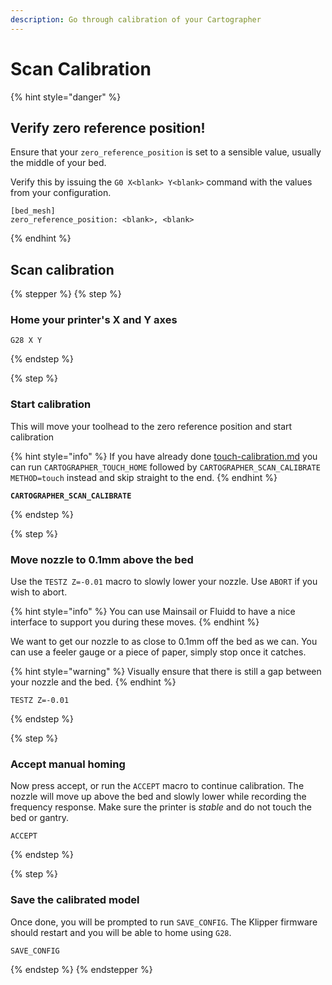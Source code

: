 ```yaml
---
description: Go through calibration of your Cartographer
---
```


# Scan Calibration

{% hint style="danger" %}
## Verify zero reference position!



Ensure that your `zero_reference_position` is set to a sensible value, usually the middle of your bed.

Verify this by issuing the `G0 X<blank> Y<blank>` command with the values from your configuration.

```
[bed_mesh]
zero_reference_position: <blank>, <blank>        
```
{% endhint %}

## Scan calibration

{% stepper %}
{% step %}
### Home your printer's X and Y axes

```
G28 X Y
```
{% endstep %}

{% step %}
### Start calibration

This will move your toolhead to the zero reference position and start calibration

{% hint style="info" %}
If you have already done [touch-calibration.md](touch-calibration.md "mention") you can run `CARTOGRAPHER_TOUCH_HOME` followed by `CARTOGRAPHER_SCAN_CALIBRATE METHOD=touch` instead and skip straight to the end.
{% endhint %}

<pre><code><strong>CARTOGRAPHER_SCAN_CALIBRATE
</strong></code></pre>
{% endstep %}

{% step %}
### Move nozzle to 0.1mm above the bed

Use the `TESTZ Z=-0.01` macro to slowly lower your nozzle. Use `ABORT` if you wish to abort.

{% hint style="info" %}
You can use Mainsail or Fluidd to have a nice interface to support you during these moves.
{% endhint %}

We want to get our nozzle to as close to 0.1mm off the bed as we can. You can use a feeler gauge or a piece of paper, simply stop once it catches.

{% hint style="warning" %}
Visually ensure that there is still a gap between your nozzle and the bed.
{% endhint %}

```
TESTZ Z=-0.01
```
{% endstep %}

{% step %}
### Accept manual homing

Now press accept, or run the `ACCEPT` macro to continue calibration. The nozzle will move up above the bed and slowly lower while recording the frequency response. Make sure the printer is _stable_ and do not touch the bed or gantry.

```
ACCEPT
```
{% endstep %}

{% step %}
### Save the calibrated model

Once done, you will be prompted to run `SAVE_CONFIG`. The Klipper firmware should restart and you will be able to home using `G28`.

```
SAVE_CONFIG
```
{% endstep %}
{% endstepper %}
